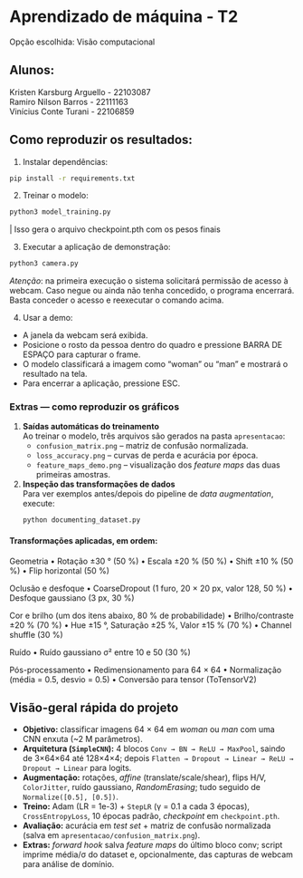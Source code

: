 # Aprendizado de máquina - T2

Opção escolhida: Visão computacional

## Alunos:
Kristen Karsburg Arguello - 22103087  
Ramiro Nilson Barros - 22111163  
Vinícius Conte Turani - 22106859

## Como reproduzir os resultados:
1) Instalar dependências:
```sh
pip install -r requirements.txt
```

2) Treinar o modelo:
```sh
python3 model_training.py
```
| Isso gera o arquivo checkpoint.pth com os pesos finais

3) Executar a aplicação de demonstração:
```sh
python3 camera.py
```
*Atenção*: na primeira execução o sistema solicitará permissão de acesso à webcam.
Caso negue ou ainda não tenha concedido, o programa encerrará. Basta conceder o acesso e reexecutar o comando acima.

4) Usar a demo: 
- A janela da webcam será exibida.
- Posicione o rosto da pessoa dentro do quadro e pressione BARRA DE ESPAÇO para capturar o frame.
- O modelo classificará a imagem como “woman” ou “man” e mostrará o resultado na tela.
- Para encerrar a aplicação, pressione ESC.

### Extras — como reproduzir os gráficos
1. **Saídas automáticas do treinamento**  
   Ao treinar o modelo, três arquivos são gerados na pasta `apresentacao`:
   - `confusion_matrix.png` – matriz de confusão normalizada.  
   - `loss_accuracy.png` – curvas de perda e acurácia por época.  
   - `feature_maps_demo.png` – visualização dos *feature maps* das duas primeiras amostras.
2. **Inspeção das transformações de dados**  
   Para ver exemplos antes/depois do pipeline de *data augmentation*, execute:  
   ```bash
   python documenting_dataset.py
   ```
   
#### Transformações aplicadas, em ordem:
Geometria
• Rotação ±30 ° (50 %)
• Escala ±20 % (50 %)
• Shift ±10 % (50 %)
• Flip horizontal (50 %)

Oclusão e desfoque
• CoarseDropout (1 furo, 20 × 20 px, valor 128, 50 %)
• Desfoque gaussiano (3 px, 30 %)

Cor e brilho (um dos itens abaixo, 80 % de probabilidade)
• Brilho/contraste ±20 % (70 %)
• Hue ±15 °, Saturação ±25 %, Valor ±15 % (70 %)
• Channel shuffle (30 %)

Ruído
• Ruído gaussiano σ² entre 10 e 50 (30 %)

Pós-processamento
• Redimensionamento para 64 × 64
• Normalização (média = 0.5, desvio = 0.5)
• Conversão para tensor (ToTensorV2)
   

## Visão-geral rápida do projeto
- **Objetivo:** classificar imagens 64 × 64 em *woman* ou *man* com uma CNN enxuta (~2 M parâmetros).  
- **Arquitetura (`SimpleCNN`):** 4 blocos `Conv → BN → ReLU → MaxPool`, saindo de 3×64×64 até 128×4×4; depois `Flatten → Dropout → Linear → ReLU → Dropout → Linear` para logits.  
- **Augmentação:** rotações, *affine* (translate/scale/shear), flips H/V, `ColorJitter`, ruído gaussiano, *RandomErasing*; tudo seguido de `Normalize([0.5], [0.5])`.  
- **Treino:** Adam (LR = 1e-3) + `StepLR` (γ = 0.1 a cada 3 épocas), `CrossEntropyLoss`, 10 épocas padrão, *checkpoint* em `checkpoint.pth`.  
- **Avaliação:** acurácia em *test set* + matriz de confusão normalizada (salva em `apresentacao/confusion_matrix.png`).  
- **Extras:** *forward hook* salva *feature maps* do último bloco conv; script imprime média/σ do dataset e, opcionalmente, das capturas de webcam para análise de domínio.
